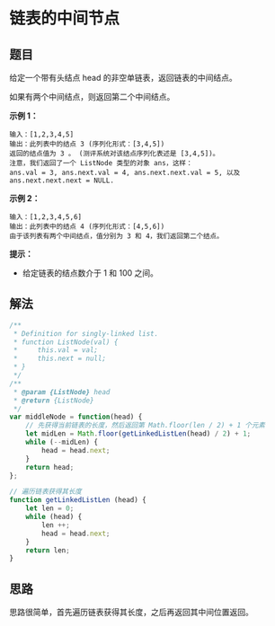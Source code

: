 # 链表的中间节点
## 题目
给定一个带有头结点 head 的非空单链表，返回链表的中间结点。

如果有两个中间结点，则返回第二个中间结点。

**示例 1：**
```
输入：[1,2,3,4,5]
输出：此列表中的结点 3 (序列化形式：[3,4,5])
返回的结点值为 3 。 (测评系统对该结点序列化表述是 [3,4,5])。
注意，我们返回了一个 ListNode 类型的对象 ans，这样：
ans.val = 3, ans.next.val = 4, ans.next.next.val = 5, 以及 ans.next.next.next = NULL.
```

**示例 2：**
```
输入：[1,2,3,4,5,6]
输出：此列表中的结点 4 (序列化形式：[4,5,6])
由于该列表有两个中间结点，值分别为 3 和 4，我们返回第二个结点。
```

**提示：**
- 给定链表的结点数介于 1 和 100 之间。

## 解法
```js
/**
 * Definition for singly-linked list.
 * function ListNode(val) {
 *     this.val = val;
 *     this.next = null;
 * }
 */
/**
 * @param {ListNode} head
 * @return {ListNode}
 */
var middleNode = function(head) {
    // 先获得当前链表的长度，然后返回第 Math.floor(len / 2) + 1 个元素
    let midLen = Math.floor(getLinkedListLen(head) / 2) + 1;
    while (--midLen) {
        head = head.next;
    }
    return head;
};

// 遍历链表获得其长度
function getLinkedListLen (head) {
    let len = 0;
    while (head) {
        len ++;
        head = head.next;
    }
    return len;
}
```
## 思路
思路很简单，首先遍历链表获得其长度，之后再返回其中间位置返回。
